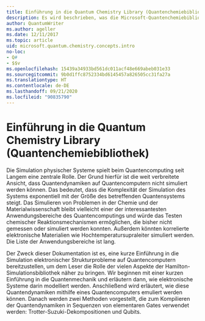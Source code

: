 ```yaml
---
title: Einführung in die Quantum Chemistry Library (Quantenchemiebibliothek)
description: Es wird beschrieben, was die Microsoft-Quantenchemiebibliothek ist und wie sie genutzt wird, um auf Quantencomputern elektronische Strukturprobleme zu simulieren.
author: QuantumWriter
ms.author: ageller
ms.date: 12/11/2017
ms.topic: article
uid: microsoft.quantum.chemistry.concepts.intro
no-loc:
- Q#
- $$v
ms.openlocfilehash: 15439a34933bd561dc011acf48e669abeb031e33
ms.sourcegitcommit: 9b0d1ffc8752334bd6145457a826505cc31fa27a
ms.translationtype: HT
ms.contentlocale: de-DE
ms.lasthandoff: 09/21/2020
ms.locfileid: "90835790"
---
```

# <a name="introduction-to-the-quantum-chemistry-library"></a>Einführung in die Quantum Chemistry Library (Quantenchemiebibliothek)

Die Simulation physischer Systeme spielt beim Quantencomputing seit Langem eine zentrale Rolle.  Der Grund hierfür ist die weit verbreitete Ansicht, dass Quantendynamiken auf Quantencomputern nicht simuliert werden können. Das bedeutet, dass die Komplexität der Simulation des Systems exponentiell mit der Größe des betreffenden Quantensystems steigt.  Das Simulieren von Problemen in der Chemie und der Materialwissenschaft bleibt vielleicht einer der interessantesten Anwendungsbereiche des Quantencomputings und würde das Testen chemischer Reaktionsmechanismen ermöglichen, die bisher nicht gemessen oder simuliert werden konnten.  Außerdem könnten korrelierte elektronische Materialien wie Hochtemperatursupraleiter simuliert werden. Die Liste der Anwendungsbereiche ist lang.

Der Zweck dieser Dokumentation ist es, eine kurze Einführung in die Simulation elektronischer Strukturprobleme auf Quantencomputern bereitzustellen, um dem Leser die Rolle der vielen Aspekte der Hamilton-Simulationsbibliothek näher zu bringen.  Wir beginnen mit einer kurzen Einführung in die Quantenmechanik und erläutern dann, wie elektronische Systeme darin modelliert werden.  Anschließend wird erläutert, wie diese Quantendynamiken mithilfe eines Quantencomputers emuliert werden können.  Danach werden zwei Methoden vorgestellt, die zum Kompilieren der Quantendynamiken in Sequenzen von elementaren Gates verwendet werden: Trotter-Suzuki-Dekompositionen und Qubits.
